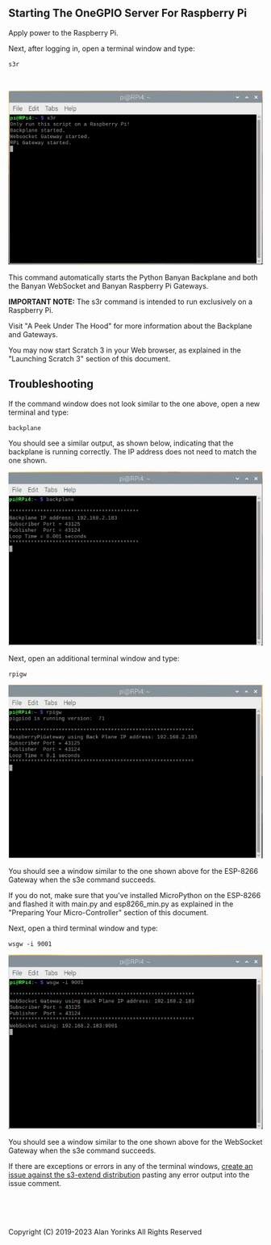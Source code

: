 ## Starting The OneGPIO Server For Raspberry Pi

Apply power to the Raspberry Pi. 

Next, after logging in, open a terminal window and type:

```
s3r
```

<br>

![](./images/s3r-1.png)

This command automatically starts the Python Banyan Backplane and both
the Banyan WebSocket and Banyan Raspberry Pi Gateways. 

**IMPORTANT NOTE:** The s3r command is intended to run exclusively on a
Raspberry Pi.

Visit "A Peek Under The Hood" for more information about the Backplane and Gateways.

You may now start Scratch 3 in your Web browser, as explained in the
"Launching Scratch 3" section of this document.

## Troubleshooting
If the command window does not look similar to the one above, 
open a new terminal and type:


```
backplane
```
You should see a similar output, as shown below, indicating that the
backplane is running correctly. The IP address does not need to match
the one shown.

![](./images/s3r-2.png)

Next, open an additional terminal window and type:

```
rpigw
```

![](./images/s3r-3.png)

You should see a window similar to the one shown above for the ESP-8266
Gateway when the s3e command succeeds.

If you do not, make sure that you've installed MicroPython on the
ESP-8266 and flashed it with main.py and esp8266_min.py as explained in
the "Preparing Your Micro-Controller" section of this document.

Next, open a third terminal window and type:

```
wsgw -i 9001
```

![](./images/s3r-4.png)

You should see a window similar to the one shown above for the WebSocket
Gateway when the s3e command succeeds. 

If there are exceptions or errors in any of the terminal windows,
[create an issue against the s3-extend distribution](https://github.com/MrYsLab/s3-extend/issues)
pasting any error output into the issue comment.


<br> <br> <br>



Copyright (C) 2019-2023 Alan Yorinks All Rights Reserved

